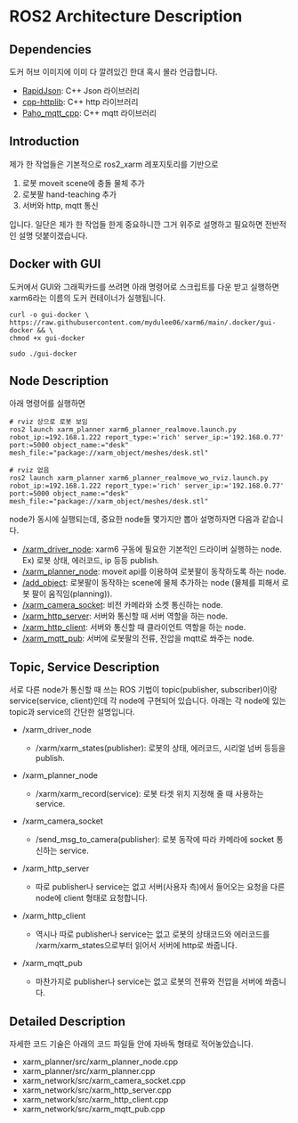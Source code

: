 # ROS2 Architecture Description

## Dependencies

도커 허브 이미지에 이미 다 깔려있긴 한대 혹시 몰라 언급합니다.

* [RapidJson](https://github.com/Tencent/rapidjson): C++ Json 라이브러리
* [cpp-httplib](https://github.com/yhirose/cpp-httplib): C++ http 라이브러리
* [Paho_mqtt_cpp](https://github.com/eclipse/paho.mqtt.cpp): C++ mqtt 라이브러리

## Introduction

제가 한 작업들은 기본적으로 ros2_xarm 레포지토리를 기반으로
1. 로봇 moveit scene에 충돌 물체 추가
2. 로봇팔 hand-teaching 추가
3. 서버와 http, mqtt 통신

입니다. 일단은 제가 한 작업들 한게 중요하니깐 그거 위주로 설명하고 필요하면 전반적인 설명 덧붙이겠습니다.

## Docker with GUI

도커에서 GUI와 그래픽카드를 쓰려면 아래 명령어로 스크립트를 다운 받고 실행하면 xarm6라는 이름의 도커 컨테이너가 실행됩니다.

    curl -o gui-docker \
    https://raw.githubusercontent.com/mydulee06/xarm6/main/.docker/gui-docker && \
    chmod +x gui-docker
    
    sudo ./gui-docker

## Node Description

아래 명령어를 실행하면

    # rviz 상으로 로봇 보임
    ros2 launch xarm_planner xarm6_planner_realmove.launch.py robot_ip:=192.168.1.222 report_type:='rich' server_ip:='192.168.0.77' port:=5000 object_name:="desk" mesh_file:="package://xarm_object/meshes/desk.stl"
    
    # rviz 없음
    ros2 launch xarm_planner xarm6_planner_realmove_wo_rviz.launch.py robot_ip:=192.168.1.222 report_type:='rich' server_ip:='192.168.0.77' port:=5000 object_name:="desk" mesh_file:="package://xarm_object/meshes/desk.stl"

node가 동시에 실행되는데, 중요한 node들 몇가지만 뽑아 설명하자면 다음과 같습니다.

* [/xarm_driver_node](https://github.com/mydulee06/xarm6/blob/main/xarm_api/src/xarm_driver_node.cpp): xarm6 구동에 필요한 기본적인 드라이버 실행하는 node. Ex) 로봇 상태, 에러코드, ip 등등 publish.
* [/xarm_planner_node](https://github.com/mydulee06/xarm6/blob/main/xarm_planner/src/xarm_planner_node.cpp): moveit api를 이용하여 로봇팔이 동작하도록 하는 node.
* [/add_object](https://github.com/mydulee06/xarm6/blob/main/xarm_object/src/xarm_object.cpp): 로봇팔이 동작하는 scene에 물체 추가하는 node (물체를 피해서 로봇 팔이 움직임(planning)).
* [/xarm_camera_socket](https://github.com/mydulee06/xarm6/blob/main/xarm_network/src/xarm_camera_socket.cpp): 비전 카메라와 소켓 통신하는 node.
* [/xarm_http_server](https://github.com/mydulee06/xarm6/blob/main/xarm_network/src/xarm_http_server.cpp): 서버와 통신할 때 서버 역할을 하는 node.
* [/xarm_http_client](https://github.com/mydulee06/xarm6/blob/main/xarm_network/src/xarm_http_client.cpp): 서버와 통신할 때 클라이언트 역할을 하는 node.
* [/xarm_mqtt_pub](https://github.com/mydulee06/xarm6/blob/main/xarm_network/src/xarm_mqtt_pub.cpp): 서버에 로봇팔의 전류, 전압을 mqtt로 쏴주는 node.

## Topic, Service Description

서로 다른 node가 통신할 때 쓰는 ROS 기법이 topic(publisher, subscriber)이랑 service(service, client)인데 각 node에 구현되어 있습니다. 아래는 각 node에 있는 topic과 service의 간단한 설명입니다.

* /xarm_driver_node
    * /xarm/xarm_states(publisher): 로봇의 상태, 에러코드, 시리얼 넘버 등등을 publish.
    
* /xarm_planner_node
    * /xarm/xarm_record(service): 로봇 타겟 위치 지정해 줄 때 사용하는 service.

* /xarm_camera_socket
    * /send_msg_to_camera(publisher): 로봇 동작에 따라 카메라에 socket 통신하는 service.

* /xarm_http_server
    * 따로 publisher나 service는 없고 서버(사용자 측)에서 들어오는 요청을 다른 node에 client 형태로 요청합니다.

* /xarm_http_client
    * 역시나 따로 publisher나 service는 없고 로봇의 상태코드와 에러코드를 /xarm/xarm_states으로부터 읽어서 서버에 http로 쏴줍니다.

* /xarm_mqtt_pub
    * 마찬가지로 publisher나 service는 없고 로봇의 전류와 전압을 서버에 쏴줍니다.

## Detailed Description

자세한 코드 기술은 아래의 코드 파일들 안에 자바독 형태로 적어놓았습니다.

* xarm_planner/src/xarm_planner_node.cpp
* xarm_planner/src/xarm_planner.cpp
* xarm_network/src/xarm_camera_socket.cpp
* xarm_network/src/xarm_http_server.cpp
* xarm_network/src/xarm_http_client.cpp
* xarm_network/src/xarm_mqtt_pub.cpp
